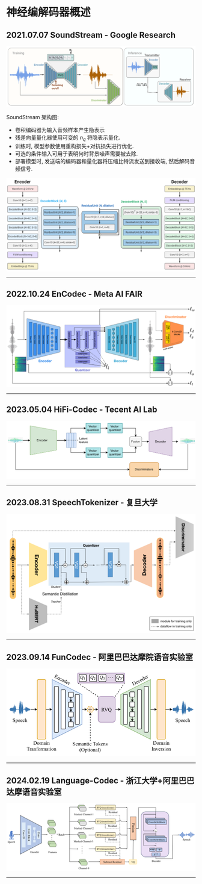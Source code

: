 # 神经编解码器概述

## 2021.07.07 SoundStream - Google Research

![SoundStream 架构](Images/2021.07.07_SoundStream_Fig.02.png)

SoundStream 架构图:
- 卷积编码器为输入音频样本产生隐表示
- 残差向量量化器使用可变的 $n_q$ 将隐表示量化.
- 训练时, 模型参数使用重构损失+对抗损失进行优化.
- 可选的条件输入可用于表明何时背景噪声需要被去除.
- 部署模型时, 发送端的编码器和量化器将压缩比特流发送到接收端, 然后解码音频信号.

![编码器和解码器架构](Images/2021.07.07_SoundStream_Fig.03.png)

---

## 2022.10.24 EnCodec - Meta AI FAIR

![EnCodec 架构](Images/2022.10.24_Encodec_Fig.01.png)

---

## 2023.05.04 HiFi-Codec - Tecent AI Lab

![HiFi-Codec 架构](Images/2023.05.04_HiFi-Codec_Fig.01.png)

---

## 2023.08.31 SpeechTokenizer - 复旦大学

![SpeechTokenizer 架构](Images/2023.08.31_SpeechTokenizer_Fig.02.png)

---

## 2023.09.14 FunCodec - 阿里巴巴达摩院语音实验室

![FunCodec 架构](Images/2023.09.14_FunCodec_Fig.02.png)

---

## 2024.02.19 Language-Codec - 浙江大学+阿里巴巴达摩语音实验室

![Language-Codec](Images/2024.02.19_Language-Codec_Fig.01.png)

---